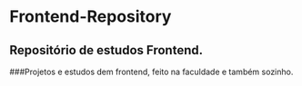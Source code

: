 # Frontend-Repository

## Repositório de estudos Frontend.
###Projetos e estudos dem frontend, feito na faculdade e também sozinho.
